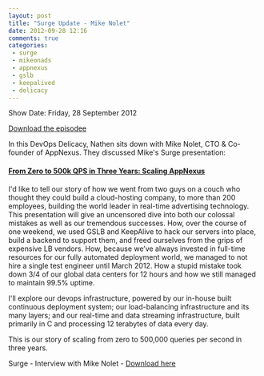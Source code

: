```yaml
---
layout: post
title: "Surge Update - Mike Nolet"
date: 2012-09-28 12:16
comments: true
categories: 
 - surge
 - mikeonads
 - appnexus
 - gslb
 - keepalived
 - delicacy
---
```

Show Date:  Friday, 28 September 2012

[Download the episodee](http://traffic.libsyn.com/foodfight/Surge-4-Appnexus.mp3)

In this DevOps Delicacy, Nathen sits down with Mike Nolet, CTO & Co-founder of AppNexus.  They discussed Mike's Surge presentation:

#### [From Zero to 500k QPS in Three Years: Scaling AppNexus](http://omniti.com/surge/2012/sessions/from-zero-to-500k-qps-in-three-years-scaling-appnexus)

I'd like to tell our story of how we went from two guys on a couch who thought they could build a cloud-hosting company, to more than 200 employees, building the world leader in real-time advertising technology. This presentation will give an uncensored dive into both our colossal mistakes as well as our tremendous successes. How, over the course of one weekend, we used GSLB and KeepAlive to hack our servers into place, build a backend to support them, and freed ourselves from the grips of expensive LB vendors. How, because we’ve always invested in full-time resources for our fully automated deployment world, we managed to not hire a single test engineer until March 2012. How a stupid mistake took down 3/4 of our global data centers for 12 hours and how we still managed to maintain 99.5% uptime.

I'll explore our devops infrastructure, powered by our in-house built continuous deployment system; our load-balancing infrastructure and its many layers; and our real-time and data streaming infrastructure, built primarily in C and processing 12 terabytes of data every day.

This is our story of scaling from zero to 500,000 queries per second in three years.

Surge - Interview with Mike Nolet - [Download here](http://traffic.libsyn.com/foodfight/Surge-4-Appnexus.mp3)
